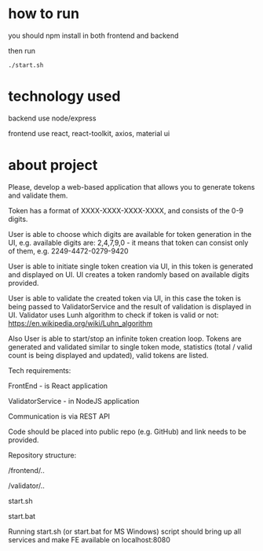 # how to run

you should npm install in both frontend and backend

then run 

`
./start.sh
`

# technology used

backend use node/express

frontend use react, react-toolkit, axios, material ui

# about project

Please, develop a web-based application that allows you to generate tokens and validate them.

Token has a format of XXXX-XXXX-XXXX-XXXX, and consists of the 0-9 digits.

User is able to choose which digits are available for token generation in the UI, e.g. available digits are: 2,4,7,9,0 - it means that token can consist only of them, e.g. 2249-4472-0279-9420

User is able to initiate single token creation via UI, in this token is generated and displayed on UI. UI creates a token randomly based on available digits provided.

User is able to validate the created token via UI, in this case the token is being passed to ValidatorService and the result of validation is displayed in UI. Validator uses Lunh algorithm to check if token is valid or not: https://en.wikipedia.org/wiki/Luhn_algorithm 

Also User is able to start/stop an infinite token creation loop. Tokens are generated and validated similar to single token mode, statistics (total / valid count is being displayed and updated), valid tokens are listed.

 

Tech requirements:

FrontEnd - is React application

ValidatorService - in NodeJS application

Communication is via REST API

Code should be placed into public repo (e.g. GitHub) and link needs to be provided.

Repository structure:

/frontend/..

/validator/..

start.sh

start.bat

Running start.sh (or start.bat for MS Windows) script should bring up all services and make FE available on localhost:8080

